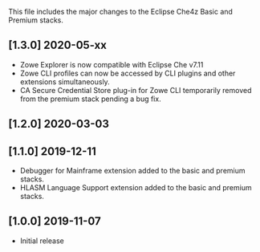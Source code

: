 This file includes the major changes to the Eclipse Che4z Basic and Premium stacks.

## [1.3.0] 2020-05-xx

- Zowe Explorer is now compatible with Eclipse Che v7.11
- Zowe CLI profiles can now be accessed by CLI plugins and other extensions simultaneously.
- CA Secure Credential Store plug-in for Zowe CLI temporarily removed from the premium stack pending a bug fix.

## [1.2.0] 2020-03-03

## [1.1.0] 2019-12-11

- Debugger for Mainframe extension added to the basic and premium stacks.
- HLASM Language Support extension added to the basic and premium stacks.

## [1.0.0] 2019-11-07

- Initial release
